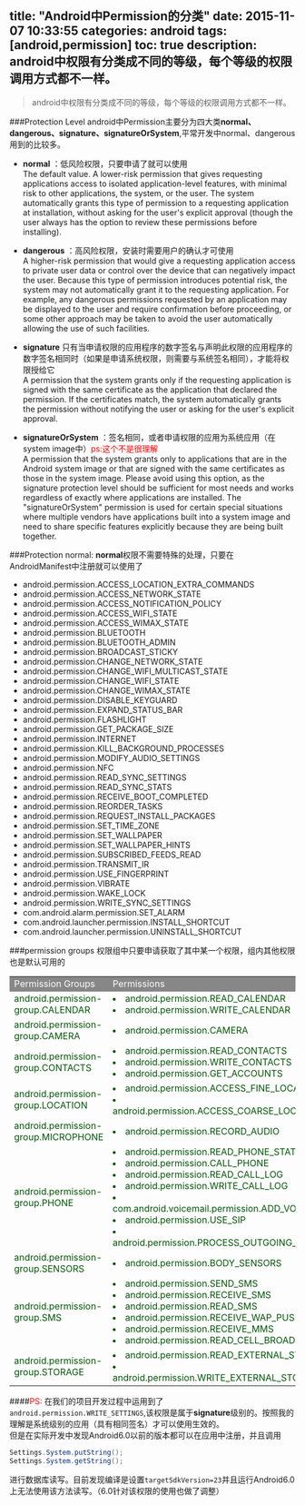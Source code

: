 title: "Android中Permission的分类"
date: 2015-11-07 10:33:55
categories: android
tags: [android,permission]
toc: true
description: android中权限有分类成不同的等级，每个等级的权限调用方式都不一样。
---
 >android中权限有分类成不同的等级，每个等级的权限调用方式都不一样。
 
###Protection Level
android中Permission主要分为四大类**normal、dangerous、signature、signatureOrSystem**,平常开发中normal、dangerous用到的比较多。

- **normal** ：低风险权限，只要申请了就可以使用   
The default value. A lower-risk permission that gives requesting applications access to isolated application-level features, with minimal risk to other applications, the system, or the user. The system automatically grants this type of permission to a requesting application at installation, without asking for the user's explicit approval (though the user always has the option to review these permissions before installing).

- **dangerous** ：高风险权限，安装时需要用户的确认才可使用   
A higher-risk permission that would give a requesting application access to private user data or control over the device that can negatively impact the user. Because this type of permission introduces potential risk, the system may not automatically grant it to the requesting application. For example, any dangerous permissions requested by an application may be displayed to the user and require confirmation before proceeding, or some other approach may be taken to avoid the user automatically allowing the use of such facilities.

- **signature** 只有当申请权限的应用程序的数字签名与声明此权限的应用程序的数字签名相同时（如果是申请系统权限，则需要与系统签名相同），才能将权限授给它      
A permission that the system grants only if the requesting application is signed with the same certificate as the application that declared the permission. If the certificates match, the system automatically grants the permission without notifying the user or asking for the user's explicit approval.

- **signatureOrSystem** ：签名相同，或者申请权限的应用为系统应用（在system image中）<font color=red>ps:这个不是很理解</font>    
A permission that the system grants only to applications that are in the Android system image or that are signed with the same certificates as those in the system image. Please avoid using this option, as the signature protection level should be sufficient for most needs and works regardless of exactly where applications are installed. The "signatureOrSystem" permission is used for certain special situations where multiple vendors have applications built into a system image and need to share specific features explicitly because they are being built together.

###Protection normal:
**normal**权限不需要特殊的处理，只要在AndroidManifest中注册就可以使用了    

- android.permission.ACCESS_LOCATION_EXTRA_COMMANDS
- android.permission.ACCESS_NETWORK_STATE
- android.permission.ACCESS_NOTIFICATION_POLICY
- android.permission.ACCESS_WIFI_STATE
- android.permission.ACCESS_WIMAX_STATE
- android.permission.BLUETOOTH
- android.permission.BLUETOOTH_ADMIN
- android.permission.BROADCAST_STICKY
- android.permission.CHANGE_NETWORK_STATE
- android.permission.CHANGE_WIFI_MULTICAST_STATE
- android.permission.CHANGE_WIFI_STATE
- android.permission.CHANGE_WIMAX_STATE
- android.permission.DISABLE_KEYGUARD
- android.permission.EXPAND_STATUS_BAR
- android.permission.FLASHLIGHT
- android.permission.GET_PACKAGE_SIZE
- android.permission.INTERNET
- android.permission.KILL_BACKGROUND_PROCESSES
- android.permission.MODIFY_AUDIO_SETTINGS
- android.permission.NFC
- android.permission.READ_SYNC_SETTINGS
- android.permission.READ_SYNC_STATS
- android.permission.RECEIVE_BOOT_COMPLETED
- android.permission.REORDER_TASKS
- android.permission.REQUEST_INSTALL_PACKAGES
- android.permission.SET_TIME_ZONE
- android.permission.SET_WALLPAPER
- android.permission.SET_WALLPAPER_HINTS
- android.permission.SUBSCRIBED_FEEDS_READ
- android.permission.TRANSMIT_IR
- android.permission.USE_FINGERPRINT
- android.permission.VIBRATE
- android.permission.WAKE_LOCK
- android.permission.WRITE_SYNC_SETTINGS
- com.android.alarm.permission.SET_ALARM
- com.android.launcher.permission.INSTALL_SHORTCUT
- com.android.launcher.permission.UNINSTALL_SHORTCUT

###permission groups
权限组中只要申请获取了其中某一个权限，组内其他权限也是默认可用的
<table style="color:#035707" class="table table-bordered table-striped table-condensed">
<tr style="color:white">
<td bgColor=#878787>Permission Groups</th>
<td bgColor=#878787>Permissions</th>
<tr>
<td>android.permission-group.CALENDAR
<td>
<li> android.permission.READ_CALENDAR
<li> android.permission.WRITE_CALENDAR
<tr>
<td>android.permission-group.CAMERA
<td><li>android.permission.CAMERA
<tr>
<td>android.permission-group.CONTACTS
<td>
<li> android.permission.READ_CONTACTS
<li> android.permission.WRITE_CONTACTS
<li> android.permission.GET_ACCOUNTS
<tr>
<td>android.permission-group.LOCATION
<td>
<li> android.permission.ACCESS_FINE_LOCATION
<li> android.permission.ACCESS_COARSE_LOCATION
<tr>
<td>android.permission-group.MICROPHONE
<td><li> android.permission.RECORD_AUDIO
<tr>
<td>android.permission-group.PHONE
<td>
<li> android.permission.READ_PHONE_STATE
<li> android.permission.CALL_PHONE
<li> android.permission.READ_CALL_LOG
<li> android.permission.WRITE_CALL_LOG
<li> com.android.voicemail.permission.ADD_VOICEMAIL
<li> android.permission.USE_SIP
<li> android.permission.PROCESS_OUTGOING_CALLS
<tr>
<td>android.permission-group.SENSORS
<td><li> android.permission.BODY_SENSORS
<tr>
<td>android.permission-group.SMS
<td>
<li> android.permission.SEND_SMS
<li> android.permission.RECEIVE_SMS
<li> android.permission.READ_SMS
<li> android.permission.RECEIVE_WAP_PUSH
<li> android.permission.RECEIVE_MMS
<li> android.permission.READ_CELL_BROADCASTS
<tr>
<td>android.permission-group.STORAGE
<td>
<li> android.permission.READ_EXTERNAL_STORAGE
<li> android.permission.WRITE_EXTERNAL_STORAGE
</table>

####<font color=red>PS:</font>
在我们的项目开发过程中运用到了`android.permission.WRITE_SETTINGS`,该权限是属于**signature**级别的。按照我的理解是系统级别的应用（具有相同签名）才可以使用生效的。   
但是在实际开发中发现Android6.0以前的版本都可以在应用中注册，并且调用

```java
Settings.System.putString();  
Settings.System.getString();
```
进行数据库读写。目前发现编译是设置`targetSdkVersion=23`并且运行Android6.0上无法使用该方法读写。（6.0针对该权限的使用也做了调整）
